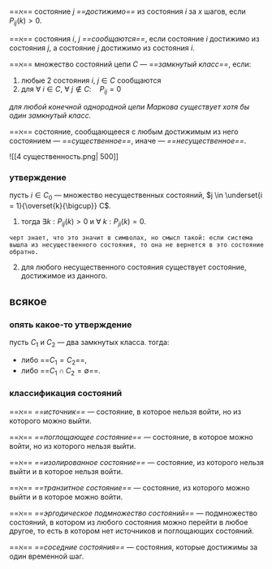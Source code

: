 ==$\aleph$== состояние $j$ *==достижимо==* из состояния $i$ за $x$ шагов, если $P_{ij}(k) > 0$.

==$\aleph$== состояния $i,\ j$ *==сообщаются==*, если состояние $i$ достижимо из состояния $j$, а состояние $j$ достижимо из состояния $i$.

==$\aleph$== множество состояний цепи $C$ — *==замкнутый класс==*, если:
1. любые 2 состояния $i,\ j \in C$ сообщаются
2. для $\forall\ i \in C,\ \forall\ j \not \in C:\quad P_{ij} = 0$

*для любой конечной однородной цепи Маркова существует хотя бы один замкнутый класс.*

==$\aleph$== состояние, сообщающееся с любым достижимым из него состоянием — *==существенное==*, иначе — *==несущественное==*.

![[4 существенность.png| 500]]

### утверждение
пусть $i \in C_0$ — множество несущественных состояний, $j \in \underset{i = 1}{\overset{k}{\bigcup}} C$.
1. тогда $\exists k : P_{ij}(k) > 0$ и $\forall\ k: P_{ji}(k) = 0$.

```
черт знает, что это значит в символах, но смысл такой: если система вышла из несущественного состояния, то она не вернется в это состояние обратно.
```
2. для любого несущественного состояния существует состояние, достижимое из данного.

## всякое

### опять какое-то утверждение
пусть $C_1$ и $C_2$ — два замкнутых класса. тогда:
- либо ==$C_1 = C_2$==,
- либо ==$C_1 \cap C_2 = \emptyset$==.

### классификация состояний
==$\aleph$== *==источник==* — состояние, в которое нельзя войти, но из которого можно выйти.

==$\aleph$== *==поглощающее состояние==* — состояние, в которое можно войти, но из которого нельзя выйти.

==$\aleph$== *==изолированное состояние==* — состояние, из которого нельзя выйти и в которое нельзя войти.

==$\aleph$== *==транзитное состояние==* — состояние, из которого можно выйти и в которое можно войти.

==$\aleph$== *==эргодическое подмножество состояний==* — подмножество состояний, в котором из любого состояния можно перейти в любое другое, то есть в котором нет источников и поглощающих состояний.

==$\aleph$== *==соседние состояния==* — состояния, которые достижимы за один временной шаг.